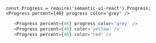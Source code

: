      const Progress = require('semantic-ui-react').Progress;
     <Progress percent={46} progress color='grey' />

```javascript
    <Progress percent={46} progress color='grey' />
    <Progress percent={46} color='yellow' />
    <Progress percent={46} color='red' />